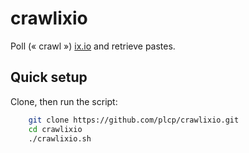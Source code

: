 
# crawlixio

Poll (« crawl ») [ix.io](http://ix.io) and retrieve pastes.

## Quick setup

Clone, then run the script:

```sh
    git clone https://github.com/plcp/crawlixio.git
    cd crawlixio
    ./crawlixio.sh
```
